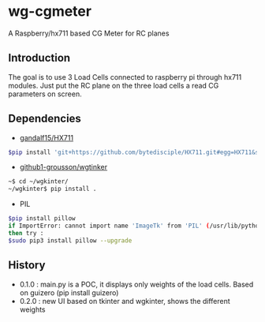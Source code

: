 # wg-cgmeter
A Raspberry/hx711 based CG Meter for RC planes

## Introduction
The goal is to use 3 Load Cells connected to raspberry pi through hx711 modules.
Just put the RC plane on the three load cells a read CG parameters on screen.

## Dependencies
* [gandalf15/HX711](gandalf15/HX711)
```bash
$pip install 'git+https://github.com/bytedisciple/HX711.git#egg=HX711&subdirectory=HX711_Python3'
```
* [github1-grousson/wgtinker](github1-grousson/wgtinker)
``` bash
~$ cd ~/wgkinter/
~/wgkinter$ pip install .
```
* PIL
```bash
$pip install pillow
if ImportError: cannot import name 'ImageTk' from 'PIL' (/usr/lib/python3/dist-packages/PIL/__init__.py)
then try :
$sudo pip3 install pillow --upgrade
```

## History
* 0.1.0 : main.py is a POC, it displays only weights of the load cells. Based on guizero (pip install guizero)
* 0.2.0 : new UI based on tkinter and wgkinter, shows the different weights
